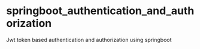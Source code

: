 # springboot_authentication_and_authorization
Jwt token based authentication and authorization using springboot
